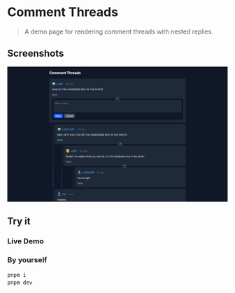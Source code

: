 # Comment Threads

> A demo page for rendering comment threads with nested replies.

## Screenshots
![alt text](image/image.png)

## Try it
### Live Demo
### By yourself

```bash
pnpm i
pnpm dev
```